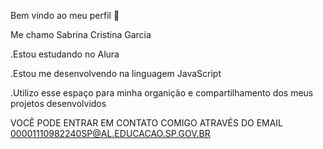 Bem vindo ao meu perfil 👅

Me chamo Sabrina Cristina Garcia 

.Estou estudando no Alura

.Estou me desenvolvendo na linguagem JavaScript

.Utilizo esse espaço para minha organição e compartilhamento dos meus projetos desenvolvidos 


VOCÊ PODE ENTRAR EM CONTATO COMIGO ATRAVÉS DO EMAIL
00001110982240SP@AL.EDUCACAO.SP.GOV.BR
